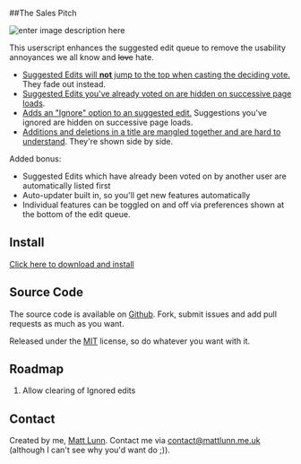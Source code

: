 ##The Sales Pitch

![enter image description here][1]

This userscript enhances the suggested edit queue to remove the usability annoyances we all know and <s>love</s> hate.

 - [Suggested Edits will **not** jump to the top when casting the deciding vote.][2] They fade out instead.
 - [Suggested Edits you've already voted on are hidden on successive page loads][3].
 - [Adds an "Ignore" option to an suggested edit.][4] Suggestions you've ignored are hidden on successive page loads.
 - [Additions and deletions in a title are mangled together and are hard to understand][7]. They're shown side by side.

Added bonus:

 - Suggested Edits which have already been voted on by another user are automatically listed first
 - Auto-updater built in, so you'll get new features automatically
 - Individual features can be toggled on and off via preferences shown at the bottom of the edit queue.

## Install

[Click here to download and install][5]

## Source Code

The source code is available on [Github](https://github.com/mattlunn/se-edit-queue/). Fork, submit issues and add pull requests as much as you want.

Released under the [MIT](http://en.wikipedia.org/wiki/MIT_License) license, so do whatever you want with it.

## Roadmap

 1. Allow clearing of Ignored edits

## Contact

Created by me, [Matt Lunn][6]. Contact me via contact@mattlunn.me.uk (although I can't see why  you'd want do ;)).


  [1]: http://i.stack.imgur.com/pAiHt.png
  [2]: http://meta.stackoverflow.com/questions/96426/ui-annoyances-in-the-suggested-edit-review-on-stack-overflow
  [3]: http://meta.stackoverflow.com/questions/97920/can-the-suggested-edit-page-not-show-the-edits-youve-already-voted-on
  [4]: http://meta.stackoverflow.com/questions/84102/add-ignore-button-to-suggested-edits
  [5]: https://github.com/downloads/mattlunn/se-edit-queue/se-edit-queue-install.user.js
  [6]: http://mattlunn.me.uk
  [7]: http://meta.stackoverflow.com/questions/112724/please-keep-title-edits-display-consistent-with-content-edits